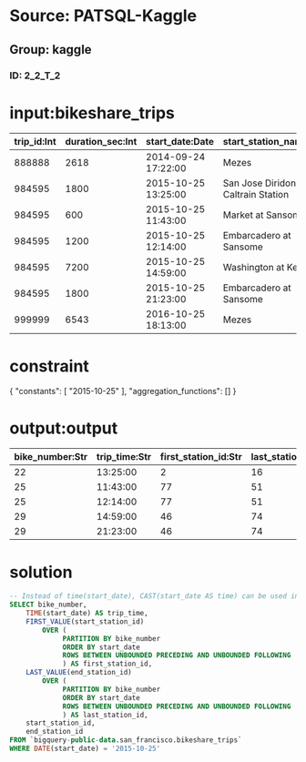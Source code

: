 # Source: PATSQL-Kaggle
## Group: kaggle
### ID: 2_2_T_2

# input:bikeshare_trips

| trip_id:Int | duration_sec:Int | start_date:Date | start_station_name:Str | start_station_id:Int | end_date:Date | end_station_name:Str | end_station_id:Int | bike_number:Int | zip_code:Str | subscriber_type:Str |
|---|---|---|---|---|---|---|---|---|---|---|
| 888888 | 2618 | 2014-09-24 17:22:00 | Mezes | 83 | 2014-09-24 18:06:00 | Mezes | 83 | 653 | 94063 | Customer |
| 984595 | 1800 | 2015-10-25 13:25:00 | San Jose Diridon Caltrain Station | 2 | 2015-10-25 13:55:00 | SJSU - San Salvador at 9th | 16 | 22 | nil | Customer |
| 984595 | 600 | 2015-10-25 11:43:00 | Market at Sansome | 77 | 2015-10-25 11:53:00 | Embarcadero at Sansome | 60 | 25 | nil | Customer |
| 984595 | 1200 | 2015-10-25 12:14:00 | Embarcadero at Sansome | 60 | 2015-10-25 12:34:00 | Embarcadero at Folsom | 51 | 25 | nil | Customer |
| 984595 | 7200 | 2015-10-25 14:59:00 | Washington at Kearny | 46 | 2015-10-25 16:59:00 | Embarcadero at Sansome | 60 | 29 | nil | Customer |
| 984595 | 1800 | 2015-10-25 21:23:00 | Embarcadero at Sansome | 60 | 2015-10-25 21:53:00 | Steuart at Market | 74 | 29 | nil | Customer |
| 999999 | 6543 | 2016-10-25 18:13:00 | Mezes | 83 | 2016-10-25 19:51:00 | Mezes | 83 | 121 | nil | Customer |

# constraint

{
  "constants": [
    "2015-10-25"
  ],
  "aggregation_functions": []
}

# output:output

| bike_number:Str | trip_time:Str | first_station_id:Str | last_station_id:Str | start_station_id:Str | end_station_id:Str |
|---|---|---|---|---|---|
| 22 | 13:25:00 | 2 | 16 | 2 | 16 |
| 25 | 11:43:00 | 77 | 51 | 77 | 60 |
| 25 | 12:14:00 | 77 | 51 | 60 | 51 |
| 29 | 14:59:00 | 46 | 74 | 46 | 60 |
| 29 | 21:23:00 | 46 | 74 | 60 | 74 |

# solution

```sql
-- Instead of time(start_date), CAST(start_date AS time) can be used in PostgreSQL
SELECT bike_number,
    TIME(start_date) AS trip_time,
    FIRST_VALUE(start_station_id)
        OVER (
             PARTITION BY bike_number
             ORDER BY start_date
             ROWS BETWEEN UNBOUNDED PRECEDING AND UNBOUNDED FOLLOWING
             ) AS first_station_id,
    LAST_VALUE(end_station_id)
        OVER (
             PARTITION BY bike_number
             ORDER BY start_date
             ROWS BETWEEN UNBOUNDED PRECEDING AND UNBOUNDED FOLLOWING
             ) AS last_station_id,
    start_station_id,
    end_station_id
FROM `bigquery-public-data.san_francisco.bikeshare_trips`
WHERE DATE(start_date) = '2015-10-25'
```

